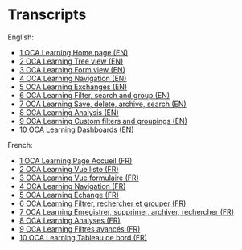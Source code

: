# Transcripts

English:
* [1 OCA Learning Home page (EN)](./transcript/1_OCA_Learning_Home_page_(EN).txt)
* [2 OCA Learning Tree view (EN)](./transcript/2_OCA_Learning_Tree_view_(EN).txt)
* [3 OCA Learning Form view (EN)](./transcript/3_OCA_Learning_Form_view_(EN).txt)
* [4 OCA Learning Navigation (EN)](./transcript/4_OCA_Learning_Navigation_(EN).txt)
* [5 OCA Learning Exchanges (EN)](./transcript/5_OCA_Learning_Exchanges_(EN).txt)
* [6 OCA Learning Filter, search and group (EN)](./transcript/6_OCA_Learning_Filter,_search_and_group_(EN).txt)
* [7 OCA Learning Save, delete, archive, search (EN)](./transcript/7_OCA_Learning_Save,_delete,_archive,_search_(EN).txt)
* [8 OCA Learning Analysis (EN)](./transcript/8_OCA_Learning_Analysis_(EN).txt)
* [9 OCA Learning Custom filters and groupings (EN)](./transcript/9_OCA_Learning_Custom_filters_and_groupings_(EN).txt)
* [10 OCA Learning Dashboards (EN)](./transcript/10_OCA_Learning_Dashboards_(EN).txt)

French:
* [1 OCA Learning Page Accueil (FR)](./transcript/1_OCA_Learning_Page_Accueil_(FR).txt)
* [2 OCA Learning Vue liste (FR)](./transcript/2_OCA_Learning_Vue_liste_(FR).txt)
* [3 OCA Learning Vue formulaire (FR)](./transcript/3_OCA_Learning_Vue_formulaire_(FR).txt)
* [4 OCA Learning Navigation (FR)](./transcript/4_OCA_Learning_Navigation_(FR).txt)
* [5 OCA Learning Échange (FR)](./transcript/5_OCA_Learning_Échange_(FR).txt)
* [6 OCA Learning Filtrer, rechercher et grouper (FR)](./transcript/6_OCA_Learning_Filtrer,_rechercher_et_grouper_(FR).txt)
* [7 OCA Learning Enregistrer, supprimer, archiver, rechercher (FR)](./transcript/7_OCA_Learning_Enregistrer,_supprimer,_archiver,_rechercher_(FR).txt)
* [8 OCA Learning Analyses (FR)](./transcript/8_OCA_Learning_Analyses_(FR).txt)
* [9 OCA Learning Filtres avancés (FR)](./transcript/9_OCA_Learning_Filtres_avancés_(FR).txt)
* [10 OCA Learning Tableau de bord (FR)](./transcript/10_OCA_Learning_Tableau_de_bord_(FR).txt)
